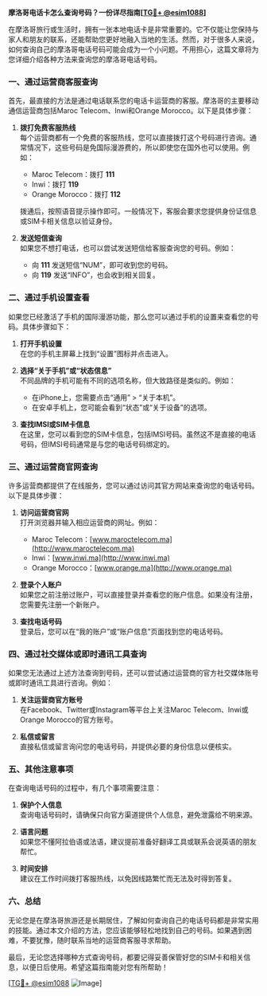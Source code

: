 **摩洛哥电话卡怎么查询号码？一份详尽指南[[TG💪+ @esim1088](https://t.me/s/esim1088)]**

在摩洛哥旅行或生活时，拥有一张本地电话卡是非常重要的。它不仅能让您保持与家人和朋友的联系，还能帮助您更好地融入当地的生活。然而，对于很多人来说，如何查询自己的摩洛哥电话号码可能会成为一个小问题。不用担心，这篇文章将为您详细介绍各种方法来查询您的摩洛哥电话号码。

### 一、通过运营商客服查询

首先，最直接的方法是通过电话联系您的电话卡运营商的客服。摩洛哥的主要移动通信运营商包括Maroc Telecom、Inwi和Orange Morocco。以下是具体步骤：

1. **拨打免费客服热线**  
   每个运营商都有一个免费的客服热线，您可以直接拨打这个号码进行咨询。通常情况下，这些号码是免国际漫游费的，所以即使您在国外也可以使用。例如：
   - Maroc Telecom：拨打 **111**
   - Inwi：拨打 **119**
   - Orange Morocco：拨打 **112**
   
   拨通后，按照语音提示操作即可。一般情况下，客服会要求您提供身份证信息或SIM卡相关信息以验证身份。

2. **发送短信查询**  
   如果您不想打电话，也可以尝试发送短信给客服查询您的号码。例如：
   - 向 **111** 发送短信“NUM”，即可收到您的号码。
   - 向 **119** 发送“INFO”，也会收到相关回复。

### 二、通过手机设置查看

如果您已经激活了手机的国际漫游功能，那么您可以通过手机的设置来查看您的号码。具体步骤如下：

1. **打开手机设置**  
   在您的手机主屏幕上找到“设置”图标并点击进入。

2. **选择“关于手机”或“状态信息”**  
   不同品牌的手机可能有不同的选项名称，但大致路径是类似的。例如：
   - 在iPhone上，您需要点击“通用” > “关于本机”。
   - 在安卓手机上，您可能会看到“状态”或“关于设备”的选项。

3. **查找IMSI或SIM卡信息**  
   在这里，您可以看到您的SIM卡信息，包括IMSI号码。虽然这不是直接的电话号码，但IMSI号码通常是与您的电话号码绑定的。

### 三、通过运营商官网查询

许多运营商都提供了在线服务，您可以通过访问其官方网站来查询您的电话号码。以下是具体步骤：

1. **访问运营商官网**  
   打开浏览器并输入相应运营商的网址。例如：
   - Maroc Telecom：[www.maroctelecom.ma](http://www.maroctelecom.ma)
   - Inwi：[www.inwi.ma](http://www.inwi.ma)
   - Orange Morocco：[www.orange.ma](http://www.orange.ma)

2. **登录个人账户**  
   如果您之前注册过账户，可以直接登录并查看您的账户信息。如果没有注册，您需要先注册一个新账户。

3. **查找电话号码**  
   登录后，您可以在“我的账户”或“账户信息”页面找到您的电话号码。

### 四、通过社交媒体或即时通讯工具查询

如果您无法通过上述方法查询到号码，还可以尝试通过运营商的官方社交媒体账号或即时通讯工具进行咨询。例如：

1. **关注运营商官方账号**  
   在Facebook、Twitter或Instagram等平台上关注Maroc Telecom、Inwi或Orange Morocco的官方账号。

2. **私信或留言**  
   直接私信或留言询问您的电话号码，并提供必要的身份信息以便核实。

### 五、其他注意事项

在查询电话号码的过程中，有几个事项需要注意：

1. **保护个人信息**  
   查询电话号码时，请确保只向官方渠道提供个人信息，避免泄露给不明来源。

2. **语言问题**  
   如果您不懂阿拉伯语或法语，建议提前准备好翻译工具或联系会说英语的朋友帮忙。

3. **时间安排**  
   建议在工作时间拨打客服热线，以免因线路繁忙而无法及时得到答复。

### 六、总结

无论您是在摩洛哥旅游还是长期居住，了解如何查询自己的电话号码都是非常实用的技能。通过本文介绍的方法，您应该能够轻松地找到自己的号码。如果遇到困难，不要犹豫，随时联系当地的运营商客服寻求帮助。

最后，无论您选择哪种方式查询号码，都要记得妥善保管好您的SIM卡和相关信息，以便日后使用。希望这篇指南能对您有所帮助！

[[TG💪+ @esim1088](https://t.me/s/esim1088) ![Image](https://i.postimg.cc/4NQfJmqS/Snipaste-2025-05-13-00-14-12.png)]